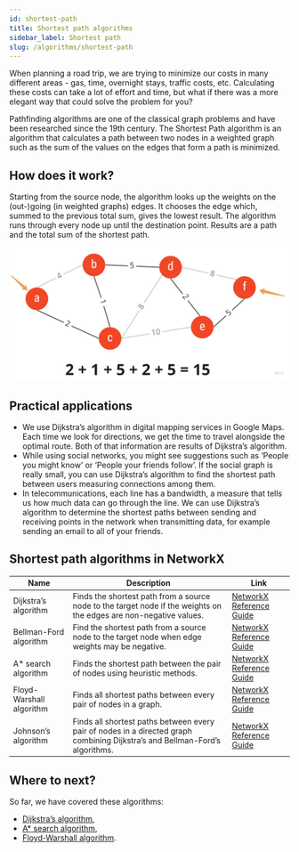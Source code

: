 ```yaml
---
id: shortest-path
title: Shortest path algorithms
sidebar_label: Shortest path
slug: /algorithms/shortest-path
---
```


When planning a road trip, we are trying to minimize our costs in many different areas - gas, time, overnight stays, traffic costs, etc. Calculating these costs can take a lot of effort and time, but what if there was a more elegant way that could solve the problem for you? 

Pathfinding algorithms are one of the classical graph problems and have been researched since the 19th century. The Shortest Path algorithm is an algorithm that calculates a path between two nodes in a weighted graph such as the sum of the values on the edges that form a path is minimized. 

## How does it work?

Starting from the source node, the algorithm looks up the weights on the (out-)going (in weighted graphs) edges. It chooses the edge which, summed to the previous total sum, gives the lowest result. The algorithm runs through every node up until the destination point. Results are a path and the total sum of the shortest path.

![Shortest path example](/img/algorithms/shortest-path/shortest-path-example.jpg)

## Practical applications

* We use Dijkstra’s algorithm in digital mapping services in Google Maps. Each time we look for directions, we get the time to travel alongside the optimal route. Both of that information are results of Dijkstra’s algorithm. 
* While using social networks, you might see suggestions such as ‘People you might know’ or ‘People your friends follow’. If the social graph is really small, you can use Dijkstra’s algorithm to find the shortest path between users measuring connections among them.
* In telecommunications, each line has a bandwidth, a measure that tells us how much data can go through the line. We can use Dijkstra’s algorithm to determine the shortest paths between sending and receiving points in the network when transmitting data, for example sending an email to all of your friends.

## Shortest path algorithms in NetworkX

| Name                         | Description                                                                                                                           | Link                     |
|------------------------------|---------------------------------------------------------------------------------------------------------------------------------------|--------------------------|
| Dijkstra’s algorithm     | Finds the shortest path from a source node to the target node if the weights on the edges are non-negative values.           | [NetworkX Reference Guide](https://networkx.org/documentation/stable/reference/algorithms/generated/networkx.algorithms.shortest_paths.generic.shortest_path.html#networkx.algorithms.shortest_paths.generic.shortest_path) |
| Bellman-Ford algorithm   | Find the shortest path from a source node to the target node when edge weights may be negative.                              | [NetworkX Reference Guide](https://networkx.org/documentation/stable/reference/algorithms/generated/networkx.algorithms.shortest_paths.generic.shortest_path.html#networkx.algorithms.shortest_paths.generic.shortest_path) |
| A* search algorithm      | Finds the shortest path between the pair of nodes using heuristic methods.                                                   | [NetworkX Reference Guide](https://networkx.org/documentation/stable/reference/algorithms/generated/networkx.algorithms.shortest_paths.astar.astar_path.html#networkx.algorithms.shortest_paths.astar.astar_path) |
| Floyd-Warshall algorithm | Finds all shortest paths between every pair of nodes in a graph.                                                             | [NetworkX Reference Guide](https://networkx.org/documentation/stable/reference/algorithms/generated/networkx.algorithms.shortest_paths.dense.floyd_warshall.html#networkx.algorithms.shortest_paths.dense.floyd_warshall) |
| Johnson’s algorithm      | Finds all shortest paths between every pair of nodes in a directed graph combining Dijkstra’s and Bellman-Ford’s algorithms. | [NetworkX Reference Guide](https://networkx.org/documentation/stable/reference/algorithms/generated/networkx.algorithms.shortest_paths.weighted.johnson.html#networkx.algorithms.shortest_paths.weighted.johnson) |

## Where to next?

So far, we have covered these algorithms:
* [Dijkstra’s algorithm](/algorithms/shortest-path/dijkstra),
* [A* search algorithm](/algorithms/shortest-path/a-star-search),
* [Floyd-Warshall algorithm](/algorithms/shortest-path/floyd-warshall).
